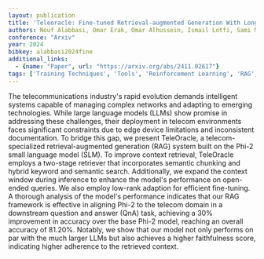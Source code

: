 ```yaml
---
layout: publication
title: 'Teleoracle: Fine-tuned Retrieval-augmented Generation With Long-context Support For Network'
authors: Nouf Alabbasi, Omar Erak, Omar Alhussein, Ismail Lotfi, Sami Muhaidat, Merouane Debbah
conference: "Arxiv"
year: 2024
bibkey: alabbasi2024fine
additional_links:
  - {name: "Paper", url: "https://arxiv.org/abs/2411.02617"}
tags: ['Training Techniques', 'Tools', 'Reinforcement Learning', 'RAG', 'Merging', 'Pretraining Methods', 'Fine-Tuning', 'ACL']
---
```

The telecommunications industry's rapid evolution demands intelligent systems
capable of managing complex networks and adapting to emerging technologies.
While large language models (LLMs) show promise in addressing these challenges,
their deployment in telecom environments faces significant constraints due to
edge device limitations and inconsistent documentation. To bridge this gap, we
present TeleOracle, a telecom-specialized retrieval-augmented generation (RAG)
system built on the Phi-2 small language model (SLM). To improve context
retrieval, TeleOracle employs a two-stage retriever that incorporates semantic
chunking and hybrid keyword and semantic search. Additionally, we expand the
context window during inference to enhance the model's performance on
open-ended queries. We also employ low-rank adaption for efficient fine-tuning.
A thorough analysis of the model's performance indicates that our RAG framework
is effective in aligning Phi-2 to the telecom domain in a downstream question
and answer (QnA) task, achieving a 30% improvement in accuracy over the base
Phi-2 model, reaching an overall accuracy of 81.20%. Notably, we show that our
model not only performs on par with the much larger LLMs but also achieves a
higher faithfulness score, indicating higher adherence to the retrieved
context.
